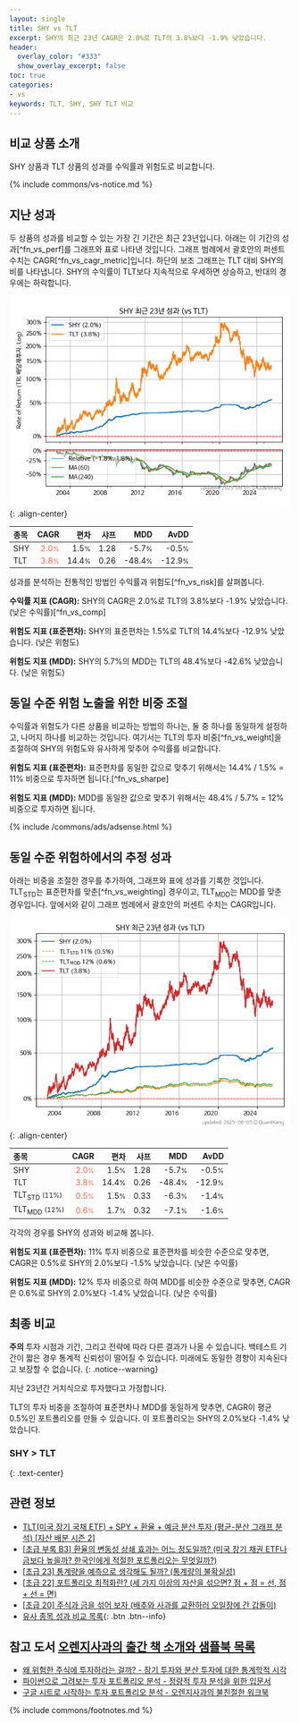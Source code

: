 ```yaml
---
layout: single
title: SHY vs TLT
excerpt: SHY의 최근 23년 CAGR은 2.0%로 TLT의 3.8%보다 -1.9% 낮았습니다.
header:
  overlay_color: "#333"
  show_overlay_excerpt: false
toc: true
categories:
- vs
keywords: TLT, SHY, SHY TLT 비교
---
```


## 비교 상품 소개


SHY 상품과 TLT 상품의 성과를 수익률과 위험도로 비교합니다.





{% include commons/vs-notice.md %}

## 지난 성과

두 상품의 성과를 비교할 수 있는 가장 긴 기간은 최근 23년입니다. 아래는 이 기간의 성과[^fn_vs_perf]를 그래프와 표로 나타낸 것입니다.
그래프 범례에서 괄호안의 퍼센트 수치는 CAGR[^fn_vs_cagr_metric]입니다.
하단의 보조 그래프는 TLT 대비 SHY의 비를 나타냅니다.
SHY의 수익률이 TLT보다 지속적으로 우세하면 상승하고, 반대의 경우에는 하락합니다.

![SHY](/vs/images/shy-vs-tlt_dual.png){: .align-center}

| **종목** | **CAGR** | **편차** | **샤프** | **MDD** | **AvDD** |
| :------------ | ------: | -----------: | -------: | ------: | -------: |
| SHY | <span style="color: tomato">2.0<small>%</small></span> | 1.5<small>%</small> | 1.28 | -5.7<small>%</small> | -0.5<small>%</small> |
| TLT | <span style="color: tomato">3.8<small>%</small></span> | 14.4<small>%</small> | 0.26 | -48.4<small>%</small> | -12.9<small>%</small> |

<!-- more -->


성과를 분석하는 전통적인 방법인 수익률과 위험도[^fn_vs_risk]를 살펴봅니다.

**수익률 지표 (CAGR):** SHY의 CAGR은 2.0%로 TLT의 3.8%보다 -1.9% 낮았습니다. (낮은 수익률)[^fn_vs_comp]

**위험도 지표 (표준편차):** SHY의 표준편차는 1.5%로 TLT의 14.4%보다 -12.9% 낮았습니다. (낮은 위험도)

**위험도 지표 (MDD):** SHY의 5.7%의 MDD는 TLT의 48.4%보다 -42.6% 낮았습니다. (낮은 위험도)



## 동일 수준 위험 노출을 위한 비중 조절

수익률과 위험도가 다른 상품을 비교하는 방법의 하나는, 둘 중 하나를 동일하게 설정하고, 나머지 하나를 비교하는 것입니다.
여기서는 TLT의 투자 비중[^fn_vs_weight]을 조절하여 SHY의 위험도와 유사하게 맞추어 수익률를 비교합니다.

**위험도 지표 (표준편차):** 표준편차를 동일한 값으로 맞추기 위해서는 14.4% / 1.5% = 11% 비중으로 투자하면 됩니다.[^fn_vs_sharpe]

**위험도 지표 (MDD):** MDD를 동일한 값으로 맞추기 위해서는 48.4% / 5.7% = 12% 비중으로 투자하면 됩니다.


{% include /commons/ads/adsense.html %}



## 동일 수준 위험하에서의 추정 성과

아래는 비중을 조절한 경우를 추가하여, 그래프와 표에 성과를 기록한 것입니다.
TLT<sub>STD</sub>는 표준편차를 맞춘[^fn_vs_weighting] 경우이고, TLT<sub>MDD</sub>는 MDD를 맞춘 경우입니다.
앞에서와 같이 그래프 범례에서 괄호안의 퍼센트 수치는 CAGR입니다.


![SHY](/vs/images/shy-vs-tlt.png){: .align-center}



| **종목** | **CAGR** | **편차** | **샤프** | **MDD** | **AvDD** |
| :------------ | ------: | -----------: | -------: | ------: | -------: |
| SHY | <span style="color: tomato">2.0<small>%</small></span> | 1.5<small>%</small> | 1.28 | -5.7<small>%</small> | -0.5<small>%</small> |
| TLT | <span style="color: tomato">3.8<small>%</small></span> | 14.4<small>%</small> | 0.26 | -48.4<small>%</small> | -12.9<small>%</small> |
| TLT<sub>STD</sub> <small>(11%)</small> | <span style="color: tomato">0.5<small>%</small></span> | 1.5<small>%</small> | 0.33 | -6.3<small>%</small> | -1.4<small>%</small> |
| TLT<sub>MDD</sub> <small>(12%)</small> | <span style="color: tomato">0.6<small>%</small></span> | 1.7<small>%</small> | 0.32 | -7.1<small>%</small> | -1.6<small>%</small> |



각각의 경우를 SHY의 성과와 비교해 봅니다.

**위험도 지표 (표준편차):** 11% 투자 비중으로 표준편차를 비슷한 수준으로 맞추면, CAGR은 0.5%로 SHY의 2.0%보다 -1.5% 낮았습니다. (낮은 수익률)

**위험도 지표 (MDD):** 12% 투자 비중으로 하여 MDD를 비슷한 수준으로 맞추면, CAGR은 0.6%로 SHY의 2.0%보다 -1.4% 낮았습니다. (낮은 수익률)




## 최종 비교

**주의** 투자 시점과 기간, 그리고 전략에 따라 다른 결과가 나올 수 있습니다. 백테스트 기간이 짧은 경우 통계적 신뢰성이 떨어질 수 있습니다. 미래에도 동일한 경향이 지속된다고 보장할 수 없습니다.
{: .notice--warning}

지난 23년간 거치식으로 투자했다고 가정합니다.

TLT의 투자 비중을 조절하여 표준편차나 MDD를 동일하게 맞추면, CAGR이 평균 0.5%인 포트폴리오를 만들 수 있습니다.
이 포트폴리오는 SHY의 2.0%보다 -1.4% 낮았습니다.

### SHY &gt; TLT
{: .text-center}


## 관련 정보

- [TLT(미국 장기 국채 ETF) + SPY + 환율 + 예금 분산 투자 (평균-분산 그래프 분석) [자산 배분 시즌 2]](https://m.blog.naver.com/onuri2005/223924670469)
- [[초급 부록 B3] 환율의 변동성 상쇄 효과는 어느 정도일까? (미국 장기 채권 ETF나 금보다 높을까? 한국인에게 적절한 포트폴리오는 무엇일까?)](https://kongdori.tistory.com/394)
- [[초급 23] 통계량을 예측으로 생각해도 될까? (통계량의 불확실성)](https://kongdori.tistory.com/386)
- [[초급 22] 포트폴리오 최적화란? (세 가지 이상의 자산을 섞으면? 점 + 점 = 선, 점 + 선 = 면)](https://kongdori.tistory.com/385)
- [[초급 20] 주식과 금을 섞어 보자 (배추와 사과를 교환하러 오일장에 간 갑돌이)](https://kongdori.tistory.com/382)
- [유사 종목 성과 비교 목록](/vs/){: .btn .btn--info}


## 참고 도서 [오렌지사과의 출간 책 소개와 샘플북 목록](https://kongdori.tistory.com/691)

- [왜 위험한 주식에 투자하라는 걸까? - 장기 투자와 분산 투자에 대한 통계학적 시각](https://kongdori.tistory.com/421)
- [파이썬으로 그려보는 투자 포트폴리오 분석  - 정량적 투자 분석을 위한 입문서](https://kongdori.tistory.com/643)
- [구글 시트로 시작하는 투자 포트폴리오 분석 - 오렌지사과의 불친절한 워크북](https://kongdori.tistory.com/449)

{% include commons/footnotes.md %}